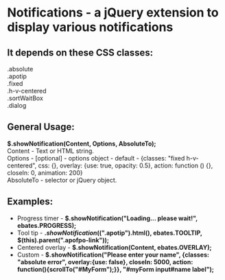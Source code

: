 Notifications - a jQuery extension to display various notifications
=============

It depends on these CSS classes:
--------------------------------
.absolute  
.apotip  
.fixed  
.h-v-centered  
.sortWaitBox  
.dialog  
  
General Usage:
--------------
__$.showNotification(Content, Options, AbsoluteTo);__  
Content - Text or HTML string.  
Options - [optional] - options object - default - {classes: "fixed h-v-centered", css: {}, overlay: {use: true, opacity: 0.5}, action: function () {}, closeIn: 0, animation: 200}  
AbsoluteTo - selector or jQuery object.  
  
Examples:
---------
 - Progress timer   - __$.showNotification("Loading... please wait!", ebates.PROGRESS);__
 - Tool tip         - __$.showNotification($(".apotip").html(), ebates.TOOLTIP, $(this).parent(".apofpo-link"));__
 - Centered overlay - __$.showNotification(Content, ebates.OVERLAY);__
 - Custom           - __$.showNotification("Please enter your name", {classes: "absolute error", overlay:{use: false}, closeIn: 5000, action: function(){scrollTo("#MyForm");}}, "#myForm input#name label");__


